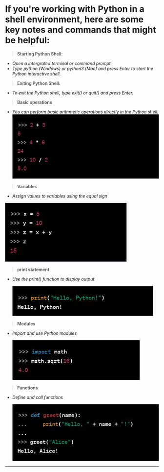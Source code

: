 # If you're working with Python in a shell environment, here are some key notes and commands that might be helpful:

>**Starting Python Shell:**
- *Open a intergrated terminal or command prompt*
- *Type python (Windows) or python3 (Mac) and press Enter to start the Python interactive shell.*

>**Exiting Python Shell:**
- *To exit the Python shell, type exit() or quit() and press Enter.*

>**Basic operations**
- *You can perform basic arithmetic operations directly in the Python shell.*
    ![Code](../03_PythonInShell/snippets/Screenshot%202024-02-02%20130652.jpg)

>**Variables**
- *Assign values to variables using the equal sign*

![code](../03_PythonInShell/snippets/Screenshot%202024-02-02%20131110.jpg)


>**print statement**
- *Use the print() function to display output*
  
    ![code](../03_PythonInShell/snippets/Screenshot%202024-02-02%20131236.jpg)

>**Modules**
- *Import and use Python modules*
  
    ![code](../03_PythonInShell/snippets/Screenshot%202024-02-02%20131405.jpg)

>**Functions**
- *Define and call functions*
  
    ![code](../03_PythonInShell/snippets/Screenshot%202024-02-02%20131621.jpg)

---
